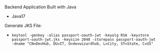 Backend Application Built with Java
- Java17 

Generate JKS File:
- `keytool -genkey -alias passport-oauth-jwt -keyalg RSA -keystore passport-oauth-jwt.jks -keysize 2048 -storepass passport-oauth-jwt -dname "CN=DevHub, OU=IT, O=devwizardhub, L=City, ST=State, C=US"`